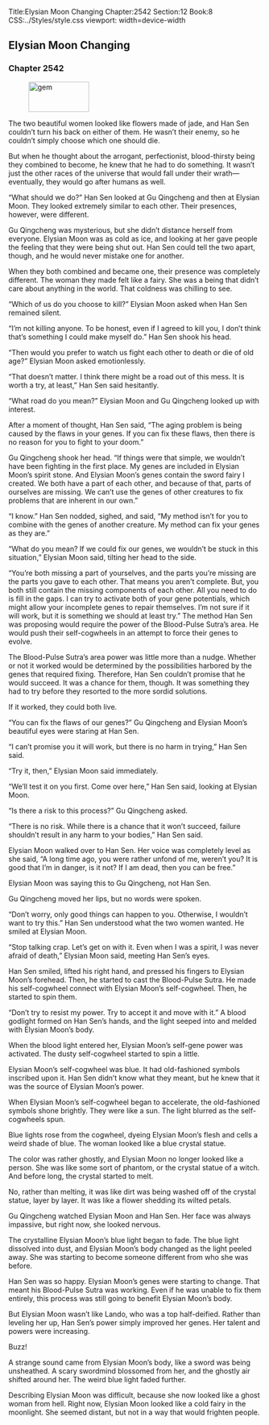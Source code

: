 Title:Elysian Moon Changing 
Chapter:2542 
Section:12 
Book:8 
CSS:../Styles/style.css 
viewport: width=device-width
  
## Elysian Moon Changing
### Chapter 2542
  
<figure>
	<img src="../Images/gem.gif" alt="gem" id="gem" width="120" height="60" />
</figure>
  

  
The two beautiful women looked like flowers made of jade, and Han Sen couldn’t turn his back on either of them. He wasn’t their enemy, so he couldn’t simply choose which one should die.

But when he thought about the arrogant, perfectionist, blood-thirsty being they combined to become, he knew that he had to do something. It wasn’t just the other races of the universe that would fall under their wrath—eventually, they would go after humans as well.

“What should we do?” Han Sen looked at Gu Qingcheng and then at Elysian Moon. They looked extremely similar to each other. Their presences, however, were different.

Gu Qingcheng was mysterious, but she didn’t distance herself from everyone. Elysian Moon was as cold as ice, and looking at her gave people the feeling that they were being shut out. Han Sen could tell the two apart, though, and he would never mistake one for another.

When they both combined and became one, their presence was completely different. The woman they made felt like a fairy. She was a being that didn’t care about anything in the world. That coldness was chilling to see.

“Which of us do you choose to kill?” Elysian Moon asked when Han Sen remained silent.

“I’m not killing anyone. To be honest, even if I agreed to kill you, I don’t think that’s something I could make myself do.” Han Sen shook his head.

“Then would you prefer to watch us fight each other to death or die of old age?” Elysian Moon asked emotionlessly.

“That doesn’t matter. I think there might be a road out of this mess. It is worth a try, at least,” Han Sen said hesitantly.

“What road do you mean?” Elysian Moon and Gu Qingcheng looked up with interest.

After a moment of thought, Han Sen said, “The aging problem is being caused by the flaws in your genes. If you can fix these flaws, then there is no reason for you to fight to your doom.”

Gu Qingcheng shook her head. “If things were that simple, we wouldn’t have been fighting in the first place. My genes are included in Elysian Moon’s spirit stone. And Elysian Moon’s genes contain the sword fairy I created. We both have a part of each other, and because of that, parts of ourselves are missing. We can’t use the genes of other creatures to fix problems that are inherent in our own.”

“I know.” Han Sen nodded, sighed, and said, “My method isn’t for you to combine with the genes of another creature. My method can fix your genes as they are.”

“What do you mean? If we could fix our genes, we wouldn’t be stuck in this situation,” Elysian Moon said, tilting her head to the side.

“You’re both missing a part of yourselves, and the parts you’re missing are the parts you gave to each other. That means you aren’t complete. But, you both still contain the missing components of each other. All you need to do is fill in the gaps. I can try to activate both of your gene potentials, which might allow your incomplete genes to repair themselves. I’m not sure if it will work, but it is something we should at least try.” The method Han Sen was proposing would require the power of the Blood-Pulse Sutra’s area. He would push their self-cogwheels in an attempt to force their genes to evolve.

The Blood-Pulse Sutra’s area power was little more than a nudge. Whether or not it worked would be determined by the possibilities harbored by the genes that required fixing. Therefore, Han Sen couldn’t promise that he would succeed. It was a chance for them, though. It was something they had to try before they resorted to the more sordid solutions.

If it worked, they could both live.

“You can fix the flaws of our genes?” Gu Qingcheng and Elysian Moon’s beautiful eyes were staring at Han Sen.

“I can’t promise you it will work, but there is no harm in trying,” Han Sen said.

“Try it, then,” Elysian Moon said immediately.

“We’ll test it on you first. Come over here,” Han Sen said, looking at Elysian Moon.

“Is there a risk to this process?” Gu Qingcheng asked.

“There is no risk. While there is a chance that it won’t succeed, failure shouldn’t result in any harm to your bodies,” Han Sen said.

Elysian Moon walked over to Han Sen. Her voice was completely level as she said, “A long time ago, you were rather unfond of me, weren’t you? It is good that I’m in danger, is it not? If I am dead, then you can be free.”

Elysian Moon was saying this to Gu Qingcheng, not Han Sen.

Gu Qingcheng moved her lips, but no words were spoken.

“Don’t worry, only good things can happen to you. Otherwise, I wouldn’t want to try this.” Han Sen understood what the two women wanted. He smiled at Elysian Moon.

“Stop talking crap. Let’s get on with it. Even when I was a spirit, I was never afraid of death,” Elysian Moon said, meeting Han Sen’s eyes.

Han Sen smiled, lifted his right hand, and pressed his fingers to Elysian Moon’s forehead. Then, he started to cast the Blood-Pulse Sutra. He made his self-cogwheel connect with Elysian Moon’s self-cogwheel. Then, he started to spin them.

“Don’t try to resist my power. Try to accept it and move with it.” A blood godlight formed on Han Sen’s hands, and the light seeped into and melded with Elysian Moon’s body.

When the blood light entered her, Elysian Moon’s self-gene power was activated. The dusty self-cogwheel started to spin a little.

Elysian Moon’s self-cogwheel was blue. It had old-fashioned symbols inscribed upon it. Han Sen didn’t know what they meant, but he knew that it was the source of Elysian Moon’s power.

When Elysian Moon’s self-cogwheel began to accelerate, the old-fashioned symbols shone brightly. They were like a sun. The light blurred as the self-cogwheels spun.

Blue lights rose from the cogwheel, dyeing Elysian Moon’s flesh and cells a weird shade of blue. The woman looked like a blue crystal statue.

The color was rather ghostly, and Elysian Moon no longer looked like a person. She was like some sort of phantom, or the crystal statue of a witch. And before long, the crystal started to melt.

No, rather than melting, it was like dirt was being washed off of the crystal statue, layer by layer. It was like a flower shedding its wilted petals.

Gu Qingcheng watched Elysian Moon and Han Sen. Her face was always impassive, but right now, she looked nervous.

The crystalline Elysian Moon’s blue light began to fade. The blue light dissolved into dust, and Elysian Moon’s body changed as the light peeled away. She was starting to become someone different from who she was before.

Han Sen was so happy. Elysian Moon’s genes were starting to change. That meant his Blood-Pulse Sutra was working. Even if he was unable to fix them entirely, this process was still going to benefit Elysian Moon’s body.

But Elysian Moon wasn’t like Lando, who was a top half-deified. Rather than leveling her up, Han Sen’s power simply improved her genes. Her talent and powers were increasing.

Buzz!

A strange sound came from Elysian Moon’s body, like a sword was being unsheathed. A scary swordmind blossomed from her, and the ghostly air shifted around her. The weird blue light faded further.

Describing Elysian Moon was difficult, because she now looked like a ghost woman from hell. Right now, Elysian Moon looked like a cold fairy in the moonlight. She seemed distant, but not in a way that would frighten people.